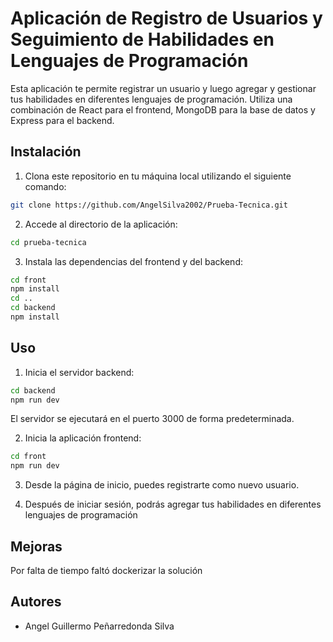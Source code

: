 # Aplicación de Registro de Usuarios y Seguimiento de Habilidades en Lenguajes de Programación

Esta aplicación te permite registrar un usuario y luego agregar y gestionar tus habilidades en diferentes lenguajes de programación. Utiliza una combinación de React para el frontend, MongoDB para la base de datos y Express para el backend.

## Instalación

1. Clona este repositorio en tu máquina local utilizando el siguiente comando:

```bash
git clone https://github.com/AngelSilva2002/Prueba-Tecnica.git
```

2. Accede al directorio de la aplicación:

```bash
cd prueba-tecnica
```

3. Instala las dependencias del frontend y del backend:

```bash
cd front
npm install
cd ..
cd backend
npm install
```


## Uso

1. Inicia el servidor backend:

```bash
cd backend
npm run dev
```

El servidor se ejecutará en el puerto 3000 de forma predeterminada.

2. Inicia la aplicación frontend:

```bash
cd front
npm run dev
```


3. Desde la página de inicio, puedes registrarte como nuevo usuario.

4. Después de iniciar sesión, podrás agregar tus habilidades en diferentes lenguajes de programación

## Mejoras

Por falta de tiempo faltó dockerizar la solución

## Autores

- Angel Guillermo Peñarredonda Silva
